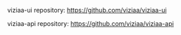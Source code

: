 viziaa-ui repository: https://github.com/viziaa/viziaa-ui

viziaa-api repository: https://github.com/viziaa/viziaa-api
